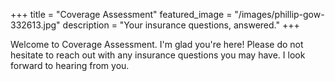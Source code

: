 +++
title = "Coverage Assessment"
featured_image = "/images/phillip-gow-332613.jpg"
description = "Your insurance questions, answered."
+++

Welcome to Coverage Assessment. I'm glad you're here! Please do not hesitate to reach out with any insurance questions you may have. I look forward to hearing from you.
